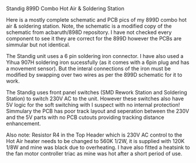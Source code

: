 Standig 899D Combo Hot Air & Soldering Station

Here is a mostly complete schematic and PCB pics of my 899D combo hot air & soldering station. 
Note, the schematic is a modified copy of the schematic from acbaruth/898D repository.  I have
not checked every component to see it they are correct for the 899D however the PCBs are 
simmular but not identical.

The Standig unit uses a 6 pin soldering iron connector. I have also used a Yihua 907H soldering
iron sucessfully (as it comes with a 6pin plug and has a movement sensor).  But the interal 
connections of the iron must be modified by swapping over two wires as per the 899D schematic
for it to work.  

The Standig uses front panel switches (SMD Rework Station and Soldering Station) to switch
230V AC to the unit.  However these switches also have 5V logic for the soft switching
with I suspect with no internal protection! Simmulary the PCB has poor track layout and 
seperation between the 230V and the 5V parts with no PCB cutouts providing tracking distance 
enhancement.  

Also note:  Resistor R4 in the Top Header which is 230V AC control to the Hot Air heater needs
to be changed to 560K 1/2W, it is supplied with 120K 1/8W and mine was black due to overheating.
I have also fitted a heatsink to the fan motor controller triac as mine was hot after a short
period of use.  
